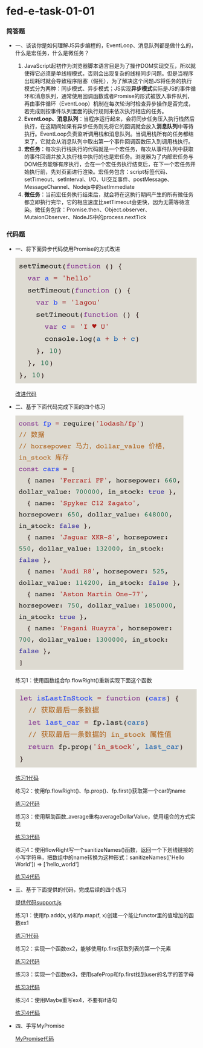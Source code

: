 # fed-e-task-01-01
### 简答题
- 一、谈谈你是如何理解JS异步编程的，EventLoop、消息队列都是做什么的，什么是宏任务，什么是微任务？

  1. JavaScript起初作为浏览器脚本语言目是为了操作DOM实现交互，所以就使得它必须是单线程模式，否则会出现复杂的线程同步问题。但是当程序出现耗时就会导致程序阻塞（假死），为了解决这个问题JS将任务的执行模式分为两种：同步模式、异步模式；JS实现**异步模式**实际是JS的事件循环和消息队列，通常使用回调函数或者Promise的形式被放入事件队列，再由事件循环（EventLoop）机制在每次轮询时检查异步操作是否完成，若完成则按事件队列里面的执行规则来依次执行相应的任务。
   2. **EventLoop、消息队列**：当程序运行起来，会将同步任务压入执行栈然后执行，在这期间如果有异步任务则先将它的回调就会放入**消息队列**中等待执行。EventLoop负责监听调用栈和消息队列。当调用栈所有的任务都结束了，它就会从消息队列中取出第一个事件回调函数压入到调用栈执行。
   3. **宏任务**：每次执行栈执行的代码就是一个宏任务，每次从事件队列中获取的事件回调并放入执行栈中执行的也是宏任务。浏览器为了内部宏任务与DOM任务能够有序执行，会在一个宏任务执行结束后，在下一个宏任务开始执行前，先对页面进行渲染。宏任务包含：script标签代码、setTimeout、setInterval、I/O、UI交互事件、postMessage、MessageChannel、Nodejs中的setImmediate
   4. **微任务**：当前宏任务执行结束后，就会将在这执行期间产生的所有微任务都立即执行完毕，它的相应速度比setTimeout会更快，因为无需等待渲染。微任务包含：Promise.then、Object.observer、MutaionObserver、NodeJS中的process.nextTick

### 代码题
- 一、将下面异步代码使用Promise的方式改进

  ![代码改进](./img/1.png)
  
  [改进代码](./code/answer1.js)
- 二、基于下面代码完成下面的四个练习
  
  ![练习](./img/2.png)
  
  练习1：使用函数组合fp.flowRight()重新实现下面这个函数
  
  ![练习1](./img/3.png)
  
  [练习1代码](./code/exercise1.js)
  
  练习2：使用fp.flowRight()、fp.prop()、fp.first()获取第一个car的name
  
  [练习2代码](./code/exercise2.js)
  
  练习3：使用帮助函数_average重构averageDollarValue，使用组合的方式实现
  
  [练习3代码](./code/exercise3.js)
  
  练习4：使用flowRight写一个sanitizeNames()函数，返回一个下划线链接的小写字符串，把数组中的name转换为这种形式：sanitizeNames(['Hello World']) => ['hello_world']

  [练习4代码](./code/exercise4.js)
- 三、基于下面提供的代码，完成后续的四个练习

  [提供代码support.js](./code/support.js)

  练习1：使用fp.add(x, y)和fp.map(f, x)创建一个能让functor里的值增加的函数ex1

  [练习1代码](./code/exercise5.js)

  练习2：实现一个函数ex2，能够使用fp.first获取列表的第一个元素

  [练习2代码](./code/exercise5.js)

  练习3：实现一个函数ex3，使用safeProp和fp.first找到user的名字的首字母

  [练习3代码](./code/exercise5.js)

  练习4：使用Maybe重写ex4，不要有if语句

  [练习4代码](./code/exercise5.js)

- 四、手写MyPromise

  [MyPromise代码](./code/myPromise.js)